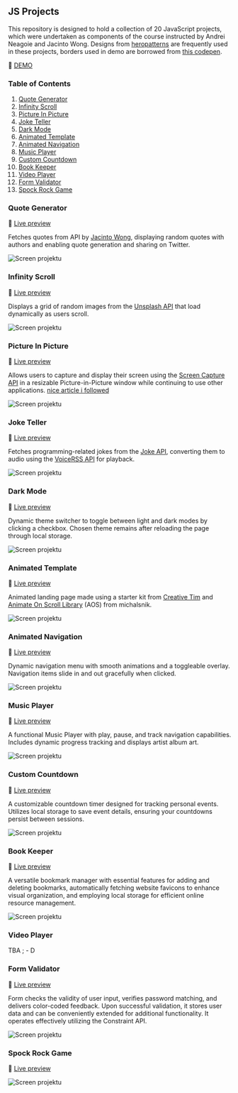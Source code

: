 ## JS Projects
This repository is designed to hold a collection of 20 JavaScript projects, which were undertaken as components of the course instructed by Andrei Neagoie and Jacinto Wong. Designs from [heropatterns](https://heropatterns.com) are frequently used in these projects, borders used in demo are borrowed from [this codepen](https://codepen.io/t_afif/pen/eYeqvMe).

:rocket: [DEMO](https://vermillion-puffpuff-312cf5.netlify.app)

### Table of Contents
1. [Quote Generator](#quote-generator)
2. [Infinity Scroll](#infinity-scroll)
3. [Picture In Picture](#picture-in-picture)
4. [Joke Teller](#joke-teller)
5. [Dark Mode](#dark-mode)
6. [Animated Template](#animated-template)
7. [Animated Navigation](#animated-navigation)
8. [Music Player](#music-player)
9. [Custom Countdown](#custom-countdown)
10. [Book Keeper](#book-keeper)
11. [Video Player](#video-player)
12. [Form Validator](#form-validator)
13. [Spock Rock Game](#spock-rock-game)


### Quote Generator

:rocket: [Live preview](https://vermillion-puffpuff-312cf5.netlify.app/01-quote-generator/)

Fetches quotes from API by [Jacinto Wong](https://github.com/JacintoDesign), displaying random quotes with authors and enabling quote generation and sharing on Twitter.

![Screen projektu](01-quote-generator/Quotes.png)

### Infinity Scroll

:rocket: [Live preview](https://vermillion-puffpuff-312cf5.netlify.app/02-infinity-scroll/)

Displays a grid of random images from the [Unsplash API](https://unsplash.com/developers) that load dynamically as users scroll.

![Screen projektu](02-infinity-scroll/InfinityScroll.png)

### Picture In Picture

:rocket: [Live preview](https://vermillion-puffpuff-312cf5.netlify.app/03-picture-in-picture/)

Allows users to capture and display their screen using the [Screen Capture API](https://developer.mozilla.org/en-US/docs/Web/API/Screen_Capture_API/Using_Screen_Capture) in a resizable Picture-in-Picture window while continuing to use other applications. [nice article i followed](https://css-tricks.com/an-introduction-to-the-picture-in-picture-web-api/)

![Screen projektu](03-picture-in-picture/PictureInPicture.png)

### Joke Teller

:rocket: [Live preview](https://vermillion-puffpuff-312cf5.netlify.app/04-joke-teller/)

Fetches programming-related jokes from the [Joke API](https://sv443.net/jokeapi/v2/), converting them to audio using the [VoiceRSS API](https://www.voicerss.org/api/) for playback.

![Screen projektu](04-joke-teller/JokesOnYou.png)

### Dark Mode

:rocket: [Live preview](https://vermillion-puffpuff-312cf5.netlify.app/05-light-dark-mode/)

Dynamic theme switcher to toggle between light and dark modes by clicking a checkbox. Chosen theme remains after reloading the page through local storage.

![Screen projektu](05-light-dark-mode/LightDarkMode.png)

### Animated Template

:rocket: [Live preview](https://vermillion-puffpuff-312cf5.netlify.app/06-animated-template/)

Animated landing page made using a starter kit from [Creative Tim](https://www.creative-tim.com/learning-lab/tailwind-starter-kit/landing) and [Animate On Scroll Library](https://github.com/michalsnik/aos) (AOS) from michalsnik.

![Screen projektu](06-animated-template/AnimatedTemplate.png)

### Animated Navigation

:rocket: [Live preview](https://vermillion-puffpuff-312cf5.netlify.app/07-animated-navigation/)

Dynamic navigation menu with smooth animations and a toggleable overlay. Navigation items slide in and out gracefully when clicked.

![Screen projektu](07-animated-navigation/AnimatedNavigation.png)

### Music Player

:rocket: [Live preview](https://vermillion-puffpuff-312cf5.netlify.app/08-music-player/)

A functional Music Player with play, pause, and track navigation capabilities. Includes dynamic progress tracking and displays artist album art.

![Screen projektu](08-music-player/MusicPlayer.png)

### Custom Countdown

:rocket: [Live preview](https://vermillion-puffpuff-312cf5.netlify.app/09-custom-countdown/)

A customizable countdown timer designed for tracking personal events. Utilizes local storage to save event details, ensuring your countdowns persist between sessions.

![Screen projektu](09-custom-countdown/CustomCountdown.png)

### Book Keeper

:rocket: [Live preview](https://vermillion-puffpuff-312cf5.netlify.app/10-book-keeper/)

A versatile bookmark manager with essential features for adding and deleting bookmarks, automatically fetching website favicons to enhance visual organization, and employing local storage for efficient online resource management.

![Screen projektu](10-book-keeper/BookKeeper.png)

### Video Player

TBA ; - D

### Form Validator

:rocket: [Live preview](https://vermillion-puffpuff-312cf5.netlify.app/12-form-validator/)

Form checks the validity of user input, verifies password matching, and delivers color-coded feedback. Upon successful validation, it stores user data and can be conveniently extended for additional functionality. It operates effectively utilizing the Constraint API.

![Screen projektu](12-form-validator/FormValidator.png)
 
### Spock Rock Game

:rocket: [Live preview](https://vermillion-puffpuff-312cf5.netlify.app/13-spock-rock-game/)


![Screen projektu](12-form-validator/SpockRockGame.png)


